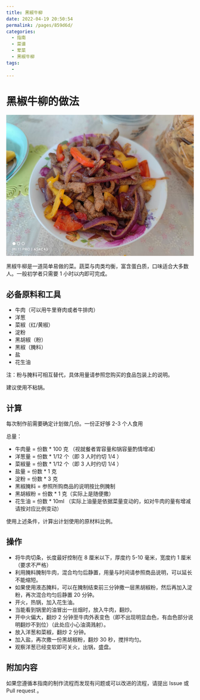 ```yaml
---
title: 黑椒牛柳
date: 2022-04-19 20:50:54
permalink: /pages/859d6d/
categories:
  - 指南
  - 菜谱
  - 荤菜
  - 黑椒牛柳
tags:
  - 
---
```

# 黑椒牛柳的做法

![黑椒牛柳成品](/img/jpg/黑椒牛柳.jpg)

黑椒牛柳是一道简单易做的菜。蔬菜与肉类均衡，富含蛋白质，口味适合大多数人。一般初学者只需要 1 小时以内即可完成。

## 必备原料和工具

- 牛肉（可以用牛里脊肉或者牛排肉）
- 洋葱
- 菜椒（红/黄椒）
- 淀粉
- 黑胡椒（粉）
- 黑椒（腌料）
- 盐
- 花生油

注：粉与腌料可相互替代，具体用量请参照您购买的食品包装上的说明。

建议使用不粘锅。

## 计算

每次制作前需要确定计划做几份。一份正好够 2-3 个人食用

总量：

- 牛肉量 = 份数 * 100 克 （视就餐者胃容量和锅容量酌情增减）
- 洋葱量 = 份数 * 1/12 个（即 3 人时约切 1/4 ）
- 菜椒量 = 份数 * 1/12 个（即 3 人时约切 1/4 ）
- 盐量 = 份数 * 1 克
- 淀粉 = 份数 * 3 克
- 黑椒腌料 = 参照所购商品的说明按比例腌制
- 黑胡椒粉 = 份数 * 1 克（实际上是随便撒）
- 花生油 = 份数 * 10ml （实际上油量是依据菜量变动的，如对牛肉的量有增减请按对应比例变动）

使用上述条件，计算出计划使用的原材料比例。

## 操作

- 将牛肉切条，长度最好控制在 8 厘米以下，厚度约 5-10 毫米，宽度约 1 厘米（要求不严格）
- 利用腌料腌制牛肉，混合均匀后静置，用量与时间请参照商品说明，可以延长不能缩短。
- 如果使用液态腌料，可以在腌制结束前三分钟撒一层黑胡椒粉，然后再加入淀粉，再次混合均匀后静置 20 分钟。
- 开火，热锅，加入花生油。
- 当能看到锅里的油冒出一丝烟时，放入牛肉，翻炒。
- 开中火偏大，翻炒 2 分钟至牛肉外表变色（即不出现明显血色，有血色部分说明翻炒不到位）（此处应小心油滴溅射）。
- 放入洋葱和菜椒，翻炒 2 分钟。
- 加入盐，再次撒一份黑胡椒粉，翻炒 30 秒，搅拌均匀。
- 观察洋葱已经变软即可关火，出锅，盛盘。

## 附加内容

如果您遵循本指南的制作流程而发现有问题或可以改进的流程，请提出 Issue 或 Pull request 。
